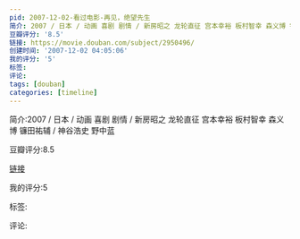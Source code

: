 ```yaml
---
pid: 2007-12-02-看过电影-再见，绝望先生
简介: 2007 / 日本 / 动画 喜剧 剧情 / 新房昭之 龙轮直征 宫本幸裕 板村智幸 森义博 镰田祐辅 / 神谷浩史 野中蓝
豆瓣评分: '8.5'
链接: https://movie.douban.com/subject/2950496/
创建时间: '2007-12-02 04:05:06'
我的评分: '5'
标签:
评论:
tags: [douban]
categories: [timeline]
---
```

简介:2007 / 日本 / 动画 喜剧 剧情 / 新房昭之 龙轮直征 宫本幸裕 板村智幸 森义博 镰田祐辅 / 神谷浩史 野中蓝

豆瓣评分:8.5

[链接](https://movie.douban.com/subject/2950496/)

我的评分:5

标签:

评论:

